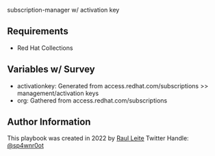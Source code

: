 subscription-manager w/ activation key

Requirements
------------
- Red Hat Collections

Variables w/ Survey
--------------

- activationkey: Generated from access.redhat.com/subscriptions >> management/activation keys
- org: Gathered from access.redhat.com/subscriptions



Author Information
------------------
This playbook was created in 2022 by [Raul Leite](https://github.com/sp4wnr0ot "Github")
Twitter Handle: [@sp4wnr0ot](https://twitter.com/sp4wnr0ot "Twitter")

